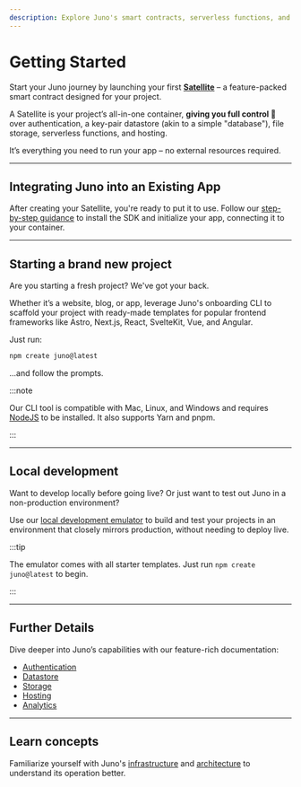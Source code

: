 ```yaml
---
description: Explore Juno's smart contracts, serverless functions, and hosting capabilities. Start building with Juno today!
---
```


# Getting Started

Start your Juno journey by launching your first **[Satellite](/docs/create-a-satellite.md)** – a feature-packed smart contract designed for your project.

A Satellite is your project’s all-in-one container, **giving you full control 🔐** over authentication, a key-pair datastore (akin to a simple "database"), file storage, serverless functions, and hosting.

It’s everything you need to run your app – no external resources required.

---

## Integrating Juno into an Existing App

After creating your Satellite, you're ready to put it to use. Follow our [step-by-step guidance](setup-the-sdk) to install the SDK and initialize your app, connecting it to your container.

---

## Starting a brand new project

Are you starting a fresh project? We've got your back.

Whether it’s a website, blog, or app, leverage Juno's onboarding CLI to scaffold your project with ready-made templates for popular frontend frameworks like Astro, Next.js, React, SvelteKit, Vue, and Angular.

Just run:

```bash
npm create juno@latest
```

...and follow the prompts.

:::note

Our CLI tool is compatible with Mac, Linux, and Windows and requires [NodeJS](https://nodejs.org/en) to be installed. It also supports Yarn and pnpm.

:::

---

## Local development

Want to develop locally before going live? Or just want to test out Juno in a non-production environment?

Use our [local development emulator](./guides/local-development.md) to build and test your projects in an environment that closely mirrors production, without needing to deploy live.

:::tip

The emulator comes with all starter templates. Just run `npm create juno@latest` to begin.

:::

---

## Further Details

Dive deeper into Juno’s capabilities with our feature-rich documentation:

- [Authentication](build/authentication.md)
- [Datastore](build/datastore.md)
- [Storage](build/storage.md)
- [Hosting](build/hosting.md)
- [Analytics](build/analytics.md)

---

## Learn concepts

Familiarize yourself with Juno's [infrastructure](white-paper/infrastructure.md) and [architecture](white-paper/architecture.md) to understand its operation better.
